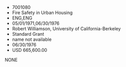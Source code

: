 * 7001080
* Fire Safety in Urban Housing
* ENG,ENG
* 05/01/1971,06/30/1976
* Robert Williamson, University of California-Berkeley
* Standard Grant
*   name not available
* 06/30/1976
* USD 665,600.00

NONE